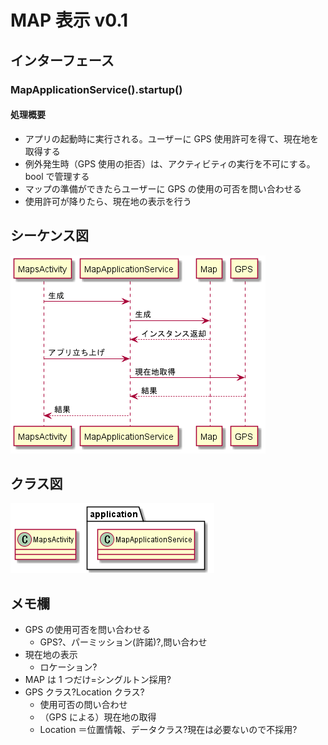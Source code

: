 # MAP 表示 v0.1

## インターフェース

### MapApplicationService().startup()

#### 処理概要

- アプリの起動時に実行される。ユーザーに GPS 使用許可を得て、現在地を取得する
- 例外発生時（GPS 使用の拒否）は、アクティビティの実行を不可にする。bool で管理する
- マップの準備ができたらユーザーに GPS の使用の可否を問い合わせる
- 使用許可が降りたら、現在地の表示を行う

## シーケンス図

![./sequence-diagram.png](sequence-diagram.png)

## クラス図

![./class-diagram.png](class-diagram.png)

## メモ欄

- GPS の使用可否を問い合わせる
  - GPS?、パーミッション(許諾)?,問い合わせ
- 現在地の表示
  - ロケーション?
- MAP は 1 つだけ=シングルトン採用?
- GPS クラス?Location クラス?
  - 使用可否の問い合わせ
  - （GPS による）現在地の取得
  - Location ＝位置情報、データクラス?現在は必要ないので不採用?
